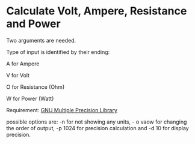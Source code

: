 Calculate Volt, Ampere, Resistance and Power
================


Two arguments are needed. 

Type of input is identified by their ending:

A for Ampere

V for Volt

O for Resistance (Ohm)

W for Power (Watt)

Requirement: [GNU Multiple Precision Library](https://gmplib.org/)

possible options are: -n for not showing any units, - o vaow for changing the order of output, -p 1024 for precision calculation and -d 10 for display precision.